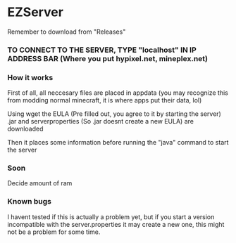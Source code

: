 # EZServer
Remember to download from "Releases"

### TO CONNECT TO THE SERVER, TYPE "localhost" IN IP ADDRESS BAR (Where you put hypixel.net, mineplex.net)


### How it works

First of all, all neccesary files are placed in appdata (you may recognize this from modding normal minecraft, it is where apps put their data, lol)

Using wget the EULA (Pre filled out, you agree to it by starting the server) .jar and serverproperties (So .jar doesnt create a new EULA) are downloaded

Then it places some information before running the "java" command to start the server

### Soon

Decide amount of ram

### Known bugs

I havent tested if this is actually a problem yet, but if you start a version incompatible with the server.properties it may create a new one,
this might not be a problem for some time.
